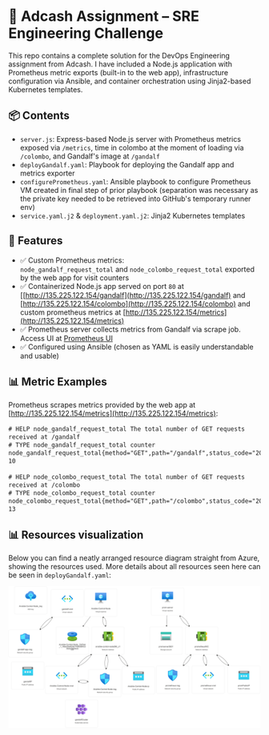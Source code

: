 # 🧠 Adcash Assignment – SRE Engineering Challenge

This repo contains a complete solution for the DevOps Engineering assignment from Adcash. I have included a Node.js application with Prometheus metric exports (built-in to the web app), infrastructure configuration via Ansible, and container orchestration using Jinja2-based Kubernetes templates.

## 📦 Contents

- `server.js`: Express-based Node.js server with Prometheus metrics exposed via `/metrics`, time in colombo at the moment of loading via `/colombo`, and Gandalf's image at `/gandalf`
- `deployGandalf.yaml`: Playbook for deploying the Gandalf app and metrics exporter
- `configurePrometheus.yaml`: Ansible playbook to configure Prometheus VM created in final step of prior playbook (separation was necessary as the private key needed to be retrieved into GitHub's temporary runner env)
- `service.yaml.j2` & `deployment.yaml.j2`: Jinja2 Kubernetes templates
  
## 🚀 Features

- ✅ Custom Prometheus metrics:  
  `node_gandalf_request_total` and `node_colombo_request_total` exported by the web app for visit counters
- ✅ Containerized Node.js app served on port `80` at [[http://135.225.122.154/gandalf](http://135.225.122.154/gandalf) and [http://135.225.122.154/colombo](http://135.225.122.154/colombo) and custom prometheus metrics at [http://135.225.122.154/metrics](http://135.225.122.154/metrics)
- ✅ Prometheus server collects metrics from Gandalf via scrape job. Access UI at [Prometheus UI](http://172.161.58.45:9090/graph?g0.expr=node_gandalf_request_total%7Bjob%3D%22gandalf_scraper%22%7D&g0.tab=1&g0.stacked=0&g0.show_exemplars=0&g0.range_input=1h&g1.expr=node_colombo_request_total%7Bjob%3D%22gandalf_scraper%22%7D&g1.tab=1&g1.stacked=0&g1.show_exemplars=0&g1.range_input=1h)
- ✅ Configured using Ansible (chosen as YAML is easily understandable and usable)

## 📊 Metric Examples

Prometheus scrapes metrics provided by the web app at [http://135.225.122.154/metrics](http://135.225.122.154/metrics):

```text
# HELP node_gandalf_request_total The total number of GET requests received at /gandalf
# TYPE node_gandalf_request_total counter
node_gandalf_request_total{method="GET",path="/gandalf",status_code="200"} 10

# HELP node_colombo_request_total The total number of GET requests received at /colombo
# TYPE node_colombo_request_total counter
node_colombo_request_total{method="GET",path="/colombo",status_code="200"} 13
```

## 📊 Resources visualization
Below you can find a neatly arranged resource diagram straight from Azure, showing the resources used. More details about all resources seen here can be seen in `deployGandalf.yaml`:

![A diagram showing the resources utilized in the deployment of this repository](https://github.com/AnirudhBabu/Adcash-Assignment/blob/d210f2263372a47ef0349f4ee453bf88887893e8/adcash-assignment.png)



